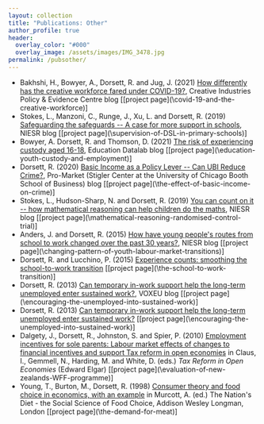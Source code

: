 ```yaml
---
layout: collection
title: "Publications: Other"
author_profile: true
header:
  overlay_color: "#000"
  overlay_image: /assets/images/IMG_3478.jpg
permalink: /pubsother/
---
```

* Bakhshi, H., Bowyer, A., Dorsett, R. and Jug, J. (2021) [How differently has the creative workforce fared under COVID-19?](https://www.pec.ac.uk/blog/how-differently-has-the-creative-workforce-fared-under-covid-19), Creative Industries Policy & Evidence Centre blog [[project page](\covid-19-and-the-creative-workforce\)]
* Stokes, L., Manzoni, C., Runge, J., Xu, L. and Dorsett, R. (2019) [Safeguarding the safeguards -- A case for more support in schools](https://www.niesr.ac.uk/blog/safeguarding-safeguards-%E2%80%93-case-more-support-schools), NIESR blog [[project page](\supervision-of-DSL-in-primary-schools\)]
* Bowyer, A. Dorsett, R. and Thomson, D. (2021) [The risk of experiencing custody aged 16-18](https://ffteducationdatalab.org.uk/2021/03/the-risk-of-experiencing-custody-aged-16-18/), Education Datalab blog [[project page](\education-youth-custody-and-employment\)]
* Dorsett, R. (2020) [Basic Income as a Policy Lever -- Can UBI Reduce Crime?](https://promarket.org/basic-income-ubi-reduce-crime%e2%80%a8/), Pro-Market (Stigler Center at the University of Chicago Booth School of Business) blog [[project page](\the-effect-of-basic-income-on-crime\)]
* Stokes, L., Hudson-Sharp, N. and Dorsett, R. (2019) [You can count on it -- how mathematical reasoning can help children do the maths](https://www.niesr.ac.uk/blog/you-can-count-it-%E2%80%93-how-mathematical-reasoning-can-help-children-do-maths), NIESR blog [[project page](\mathematical-reasoning-randomised-control-trial\)]
* Anders, J. and Dorsett, R. (2015) [How have young people's routes from school to work changed over the past 30 years?](http://www.niesr.ac.uk/blog/how-have-young-people%E2%80%99s-routes-school-work-changed-over-past-30-years#.V6BdpTVcQgQ), NIESR blog [[project page](\changing-pattern-of-youth-labour-market-transitions\)]
* Dorsett, R. and Lucchino, P. (2015) [Experience counts: smoothing the school-to-work transition](http://niesr.ac.uk/blog/experience-counts-smoothing-school-work-transition#.VYKfdNLF_mc) [[project page](\the-school-to-work-transition\)]
* Dorsett, R. (2013) [Can temporary in-work support help the long-term unemployed enter sustained work?](https://voxeu.org/article/temporary-work-support-and-long-term-joblessness), VOXEU blog [[project page](\encouraging-the-unemployed-into-sustained-work\)]
* Dorsett, R. (2013) [Can temporary in-work support help the long-term unemployed enter sustained work?](http://voxeu.org/article/temporary-work-support-and-long-term-joblessness) [[project page](\encouraging-the-unemployed-into-sustained-work\)]
* Dalgety, J., Dorsett, R., Johnston, S. and Spier, P. (2010) [Employment incentives for sole parents: Labour market effects of changes to financial incentives and support Tax reform in open economies](http://www.elgaronline.com/view/9781848447745.00017.xml) in  Claus, I., Gemmell, N., Harding, M. and White, D. (eds.) *Tax Reform in Open Economies* (Edward Elgar) [[project page](\evaluation-of-new-zealands-WFF-programme\)]
* Young, T., Burton, M., Dorsett, R. (1998) [Consumer theory and food choice in economics, with an example](https://www.amazon.com/Nations-Diet-Social-Science-Choice/dp/0582302854) in Murcott, A. (ed.) The Nation's Diet - the Social Science of Food Choice, Addison Wesley Longman, London  [[project page](\the-demand-for-meat\)]

